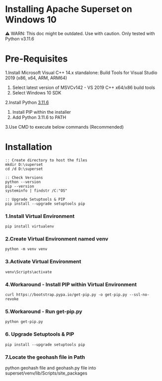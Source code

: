 # Installing Apache Superset on Windows 10
⚠️ WARN: This doc might be outdated. Use with caution. Only tested with Python v3.11.6

# Pre-Requisites

1.Install Microsoft Visual C++ 14.x standalone: Build Tools for Visual Studio 2019 (x86, x64, ARM, ARM64)

1. Select latest version of MSVCv142 - VS 2019 C++ x64/x86 build tools
2. Select Windows 10 SDK

2.Install Python [3.11.6](https://www.python.org/downloads/release/python-3116/)

1. Install PIP within the installer
2. Add Python 3.11.6 to PATH

3.Use CMD to execute below commands (Recommended)

# Installation
```
:: Create directory to host the files
mkdir D:\superset
cd /d D:\superset

:: Check Versions
python --version
pip --version
systeminfo | findstr /C:"OS"

:: Upgrade Setuptools & PIP
pip install --upgrade setuptools pip

```
### 1.Install Virtual Environment
    pip install virtualenv

### 2.Create Virtual Environment named venv
    python -m venv venv

### 3.Activate Virtual Environment
    venv\Scripts\activate

### 4.Workaround - Install PIP within Virtual Environment
    curl https://bootstrap.pypa.io/get-pip.py -o get-pip.py --ssl-no-revoke

### 5.Workaround - Run get-pip.py
    python get-pip.py

### 6. Upgrade Setuptools & PIP
    pip install --upgrade setuptools pip

### 7.Locate the geohash file in Path
python geohash file and geohash.py file into superset/venv/lib/Scripts/site_packages

